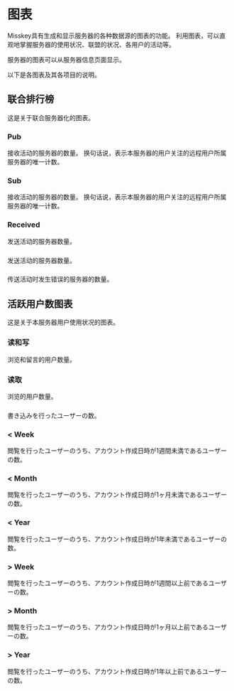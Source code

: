 # 图表

Misskey具有生成和显示服务器的各种数据源的图表的功能。
利用图表，可以直观地掌握服务器的使用状况、联盟的状况、各用户的活动等。

服务器的图表可以从服务器信息页面显示。

以下是各图表及其各项目的说明。

## 联合排行榜

这是关于联合服务器化的图表。

### Pub

接收活动的服务器的数量。
换句话说，表示本服务器的用户关注的远程用户所属服务器的唯一计数。

### Sub

接收活动的服务器的数量。
换句话说，表示本服务器的用户关注的远程用户所属服务器的唯一计数。

### Received

发送活动的服务器数量。

###

发送活动的服务器数量。

###

传送活动时发生错误的服务器的数量。

## 活跃用户数图表

这是关于本服务器用户使用状况的图表。

### 读和写

浏览和留言的用户数量。

### 读取

浏览的用户数量。

###

書き込みを行ったユーザーの数。

### < Week

閲覧を行ったユーザーのうち、アカウント作成日時が1週間未満であるユーザーの数。

### < Month

閲覧を行ったユーザーのうち、アカウント作成日時が1ヶ月未満であるユーザーの数。

### < Year

閲覧を行ったユーザーのうち、アカウント作成日時が1年未満であるユーザーの数。

### > Week

閲覧を行ったユーザーのうち、アカウント作成日時が1週間以上前であるユーザーの数。

### > Month

閲覧を行ったユーザーのうち、アカウント作成日時が1ヶ月以上前であるユーザーの数。

### > Year

閲覧を行ったユーザーのうち、アカウント作成日時が1年以上前であるユーザーの数。
